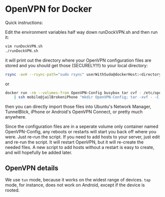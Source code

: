 # OpenVPN for Docker

Quick instructions:

Edit the environment variables half way down runDockVPN.sh and then run it:
```bash
vim runDockVPN.sh
./runDockVPN.sh
```
it will print out the directory where your OpenVPN configuration files
are stored and you should get those (SECURELY!!!) to your local directory:
```bash
rsync -avH --rsync-path="sudo rsync" userWithSudo@dockerHost:<directoryFromScript>/ OpenVPN-Config/
```
or
```bash
docker run -rm --volumes-from OpenVPN-Config busybox tar cvf - /etc/openvpn/ \
    | ssh mobile@jailBrokeniPhone "mkdir OpenVPN-Config; tar -xvf - -C OpenVPN-Config/"
```

then you can directly import those files into Ubuntu's Network Manager,
TunnelBlick, iPhone or Android's OpenVPN Connect, or pretty much anywhere.

Since the configuration files are in a seperate volume only container named OpenVPN-Config,
any reboots or restarts will start you back off where you were.  Just re-run the script.
If you need to add hosts to your server, just edit and re-run the script.  It will restart
OpenVPN, but it will re-create the needed files.  A new script to add hosts without a restart
is easy to create, and will hopefully be added later.

## OpenVPN details

We use `tun` mode, because it works on the widest range of devices.
`tap` mode, for instance, does not work on Android, except if the device
is rooted.
